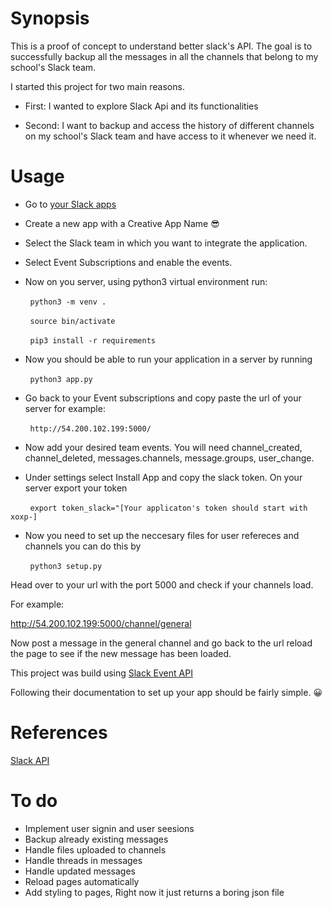# Synopsis

This is a proof of concept to understand better slack's API.
The goal is to successfully backup all the messages in all the channels that
belong to my school's Slack team.

I started this project for two main reasons.

+ First: I wanted to explore Slack Api and its functionalities

+ Second: I want to backup and access the history of different channels on my
school's Slack team and have access to it whenever we need it.

# Usage

+ Go to [your Slack apps](https://api.slack.com/apps)
+ Create a new app with a Creative App Name 😎
+ Select the Slack team in which you want to integrate the application.
+ Select Event Subscriptions and enable the events.

+ Now on you server, using python3 virtual environment run:

&nbsp;&nbsp;&nbsp;&nbsp;&nbsp;&nbsp;&nbsp;&nbsp;```python3 -m venv .```

&nbsp;&nbsp;&nbsp;&nbsp;&nbsp;&nbsp;&nbsp;&nbsp;```source bin/activate```

&nbsp;&nbsp;&nbsp;&nbsp;&nbsp;&nbsp;&nbsp;&nbsp;```pip3 install -r requirements```

+ Now you should be able to run your application in a server by running

&nbsp;&nbsp;&nbsp;&nbsp;&nbsp;&nbsp;&nbsp;&nbsp;```python3 app.py```

+ Go back to your Event subscriptions and copy paste the url of your server for example:

&nbsp;&nbsp;&nbsp;&nbsp;&nbsp;&nbsp;&nbsp;&nbsp;```http://54.200.102.199:5000/```

+ Now add your desired team events. You will need channel_created, channel_deleted, messages.channels,
message.groups, user_change.

+ Under settings select Install App and copy the slack token. On your server export your token

&nbsp;&nbsp;&nbsp;&nbsp;&nbsp;&nbsp;&nbsp;&nbsp;```export token_slack="[Your applicaton's token should start with xoxp-] ```

+ Now you need to set up the neccesary files for user refereces and channels
you can do this by

&nbsp;&nbsp;&nbsp;&nbsp;&nbsp;&nbsp;&nbsp;&nbsp;```python3 setup.py```

Head over to your url with the port 5000 and check if your channels load.

For example:

http://54.200.102.199:5000/channel/general

Now post a message in the general channel and go back to the url reload the page
to see if the new message has been loaded.


This project was build using [Slack Event API](https://api.slack.com/events-api)

Following their documentation to set up your app should be fairly simple. 😀

# References

[Slack API](https://api.slack.com/)

# To do
- Implement user signin and user seesions
- Backup already existing messages
- Handle files uploaded to channels
- Handle threads in messages
- Handle updated messages
- Reload pages automatically
- Add styling to pages, Right now it just returns a boring json file
